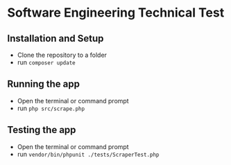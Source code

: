 # Software	Engineering	Technical	Test

## Installation and Setup

- Clone the repository to a folder
- run `composer update`

## Running the app

- Open the terminal or command prompt
- run `php src/scrape.php`

## Testing the app

- Open the terminal or command prompt
- run `vendor/bin/phpunit ./tests/ScraperTest.php`
